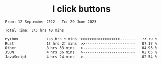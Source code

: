 <h1 align="center">
I click buttons
</h1>

<!--START_SECTION:waka-->

```txt
From: 12 September 2022 - To: 29 June 2023

Total Time: 173 hrs 40 mins

Python             128 hrs 9 mins  >>>>>>>>>>>>>>>>>>-------   73.79 %
Rust               12 hrs 27 mins  >>-----------------------   07.17 %
Other              8 hrs 33 mins   >------------------------   04.93 %
JSON               4 hrs 36 mins   >------------------------   02.65 %
JavaScript         4 hrs 24 mins   >------------------------   02.54 %
```

<!--END_SECTION:waka-->
